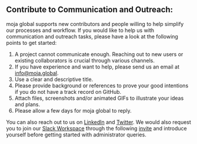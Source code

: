 ## Contribute to Communication and Outreach:

moja global supports new contributors and people willing to help simplify our processes and workflow. If you would like to help us with communication and outreach tasks, please have a look at the following points to get started:

1.  A project cannot communicate enough. Reaching out to new users or existing collaborators is crucial through various channels.
2.  If you have experience and want to help, please send us an email at [info@moja.global](mailto:info@moja.global). 
3.  Use a clear and descriptive title.
4.  Please provide background or references to prove your good intentions if you do not have a track record on GitHub.
5.  Attach files, screenshots and/or animated GIFs to illustrate your ideas and plans.
6.  Please allow a few days for moja global to reply.

You can also reach out to us on [LinkedIn](https://www.linkedin.com/company/moja-global/) and [Twitter](https://twitter.com/mojaglobal). We would also request you to join our [Slack Workspace](mojaglobal.slack.com) through the following [invite](https://join.slack.com/t/mojaglobal/shared_invite/zt-o6ta1ug0-rVLjAo460~d7JbZ~HpFFtw) and introduce yourself before getting started with administrator queries.
